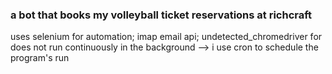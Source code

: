 ### a bot that books my volleyball ticket reservations at richcraft

uses selenium for automation; imap email api; undetected_chromedriver for
does not run continuously in the background --> i use cron to schedule the program's run